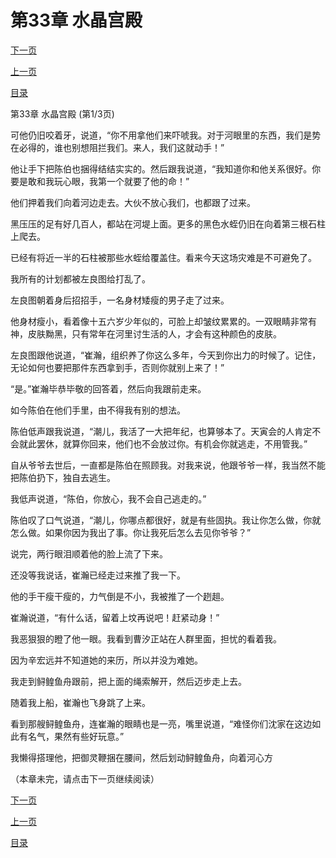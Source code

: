 <h1>第33章   水晶宫殿</h1>
            <div><p><a href="./97_%E7%AC%AC33%E7%AB%A0_%E6%B0%B4%E6%99%B6%E5%AE%AB%E6%AE%BF.md">下一页</a></p><p><a href="./95_%E7%AC%AC32%E7%AB%A0_%E5%A4%A7%E8%84%9A%E5%8D%B0.md">上一页</a></p><p><a href="../">目录</a></p></div>
            <div><p>第33章   水晶宫殿 (第1/3页)</p><p>可他仍旧咬着牙，说道，“你不用拿他们来吓唬我。对于河眼里的东西，我们是势在必得的，谁也别想阻拦我们。来人，我们这就动手！”</p><p>他让手下把陈伯也捆得结结实实的。然后跟我说道，“我知道你和他关系很好。你要是敢和我玩心眼，我第一个就要了他的命！”</p><p>他们押着我们向着河边走去。大伙不放心我们，也都跟了过来。</p><p>黑压压的足有好几百人，都站在河堤上面。更多的黑色水蛭仍旧在向着第三根石柱上爬去。</p><p>已经有将近一半的石柱被那些水蛭给覆盖住。看来今天这场灾难是不可避免了。</p><p>我所有的计划都被左良图给打乱了。</p><p>左良图朝着身后招招手，一名身材矮瘦的男子走了过来。</p><p>他身材瘦小，看着像十五六岁少年似的，可脸上却皱纹累累的。一双眼睛非常有神，皮肤黝黑，只有常年在河里讨生活的人，才会有这种颜色的皮肤。</p><p>左良图跟他说道，“崔瀚，组织养了你这么多年，今天到你出力的时候了。记住，无论如何也要把那件东西拿到手，否则你就别上来了！”</p><p>“是。”崔瀚毕恭毕敬的回答着，然后向我跟前走来。</p><p>如今陈伯在他们手里，由不得我有别的想法。</p><p>陈伯低声跟我说道，“潮儿，我活了一大把年纪，也算够本了。天寅会的人肯定不会就此罢休，就算你回来，他们也不会放过你。有机会你就逃走，不用管我。”</p><p>自从爷爷去世后，一直都是陈伯在照顾我。对我来说，他跟爷爷一样，我当然不能把陈伯扔下，独自去逃生。</p><p>我低声说道，“陈伯，你放心，我不会自己逃走的。”</p><p>陈伯叹了口气说道，“潮儿，你哪点都很好，就是有些固执。我让你怎么做，你就怎么做。如果你因为我出了事。你让我死后怎么去见你爷爷？”</p><p>说完，两行眼泪顺着他的脸上流了下来。</p><p>还没等我说话，崔瀚已经走过来推了我一下。</p><p>他的手干瘦干瘦的，力气倒是不小，我被推了一个趔趄。</p><p>崔瀚说道，“有什么话，留着上坟再说吧！赶紧动身！”</p><p>我恶狠狠的瞪了他一眼。我看到曹汐正站在人群里面，担忧的看着我。</p><p>因为辛宏远并不知道她的来历，所以并没为难她。</p><p>我走到鲟鳇鱼舟跟前，把上面的绳索解开，然后迈步走上去。</p><p>随着我上船，崔瀚也飞身跳了上来。</p><p>看到那艘鲟鳇鱼舟，连崔瀚的眼睛也是一亮，嘴里说道，“难怪你们沈家在这边如此有名气，果然有些好玩意。”</p><p>我懒得搭理他，把御灵鞭捆在腰间，然后划动鲟鳇鱼舟，向着河心方</p><p>（本章未完，请点击下一页继续阅读）</p></div>
            <div><p><a href="./97_%E7%AC%AC33%E7%AB%A0_%E6%B0%B4%E6%99%B6%E5%AE%AB%E6%AE%BF.md">下一页</a></p><p><a href="./95_%E7%AC%AC32%E7%AB%A0_%E5%A4%A7%E8%84%9A%E5%8D%B0.md">上一页</a></p><p><a href="../">目录</a></p></div>